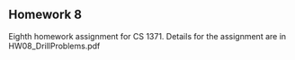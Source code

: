 ## Homework 8

Eighth homework assignment for CS 1371. Details for the assignment are in HW08_DrillProblems.pdf
